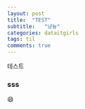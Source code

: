 ```yaml
---
layout: post
title:  "TEST"
subtitle:   "냥늉"
categories: dataitgirls
tags: til
comments: true
---
```


테스트 
### sss
:smile:
